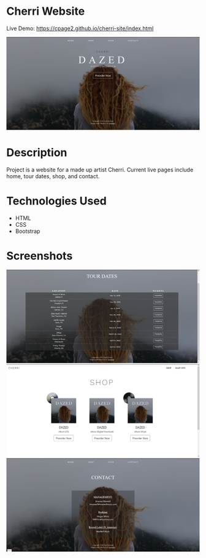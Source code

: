 # Cherri Website 


Live Demo: https://cpage2.github.io/cherri-site/index.html

![Cherri Website](cherri%20screenshot.png)

# Description

Project is a website for a made up artist Cherri. Current live pages include home, tour dates, shop, and contact. 


# Technologies Used

- HTML
- CSS
- Bootstrap

# Screenshots
![Alt text](tour%20screenshot.png)
![Alt text](shop%20screenshot.png)
![Alt text](contact%20screenshot.png)